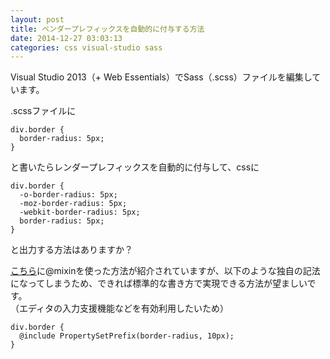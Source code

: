 ```yaml
---
layout: post
title: ベンダープレフィックスを自動的に付与する方法
date: 2014-12-27 03:03:13
categories: css visual-studio sass
---
```

<p>Visual Studio 2013（+ Web Essentials）でSass（.scss）ファイルを編集しています。</p>

<p>.scssファイルに</p>

```
div.border {
  border-radius: 5px;
}
```

<p>と書いたらレンダープレフィックスを自動的に付与して、cssに</p>

```
div.border {
  -o-border-radius: 5px;
  -moz-border-radius: 5px;
  -webkit-border-radius: 5px;
  border-radius: 5px;
}
```

<p>と出力する方法はありますか？</p>

<p><a href="https://www.xenophy.com/sass/2795" rel="nofollow">こちら</a>に@mixinを使った方法が紹介されていますが、以下のような独自の記法になってしまうため、できれば標準的な書き方で実現できる方法が望ましいです。<br>
（エディタの入力支援機能などを有効利用したいため）</p>

```
div.border {
  @include PropertySetPrefix(border-radius, 10px);
}
```
